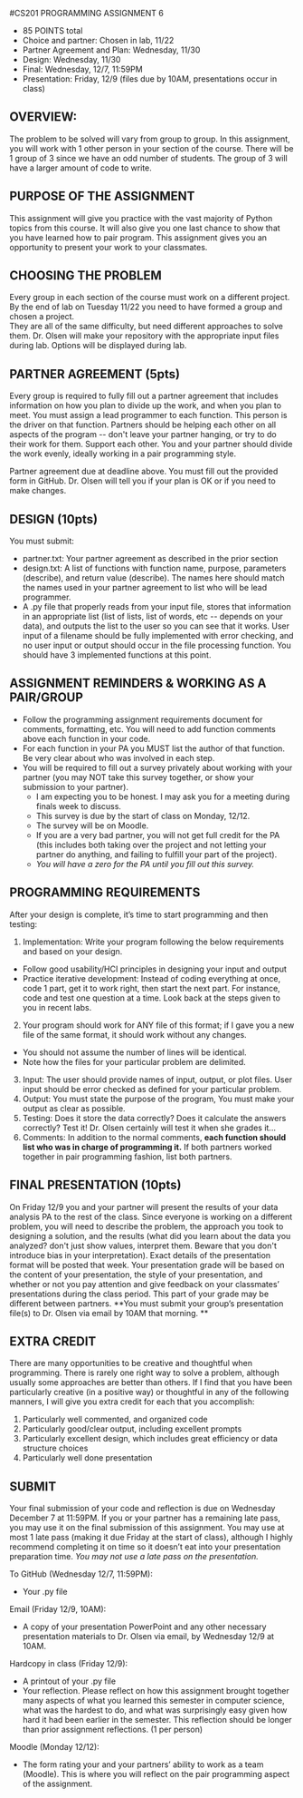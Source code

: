 #CS201 PROGRAMMING ASSIGNMENT 6
* 85 POINTS total
* Choice and partner: Chosen in lab, 11/22
* Partner Agreement and Plan: Wednesday, 11/30
* Design: Wednesday, 11/30
* Final: Wednesday, 12/7, 11:59PM
* Presentation: Friday, 12/9 (files due by 10AM, presentations occur in class)

## OVERVIEW: 
The problem to be solved will vary from group to group. In this assignment, you will work with 1 other person in your section of the course. There will be 1 group of 3 since we have an odd number of students. The group of 3 will have a larger amount of code to write.

## PURPOSE OF THE ASSIGNMENT
This assignment will give you practice with the vast majority of Python topics from this course. 
It will also give you one last chance to show that you have learned how to pair program.
This assignment gives you an opportunity to present your work to your classmates.

## CHOOSING THE PROBLEM
Every group in each section of the course must work on a different project. By the end of lab on Tuesday 11/22 you need to have formed a group and chosen a project.  
They are all of the same difficulty, but need different approaches to solve them. 
Dr. Olsen will make your repository with the appropriate input files during lab. Options will be displayed during lab.

## PARTNER AGREEMENT (5pts)
Every group is required to fully fill out a partner agreement that includes information on how you plan to divide up the work, and when you plan to meet.
You must assign a lead programmer to each function. This person is the driver on that function.
Partners should be helping each other on all aspects of the program -- don't leave your partner hanging, or try to do their work for them. Support each other.
You and your partner should divide the work evenly, ideally working in a pair programming style.

Partner agreement due at deadline above. You must fill out the provided form in GitHub. 
Dr. Olsen will tell you if your plan is OK or if you need to make changes.

## DESIGN (10pts)
You must submit:
* partner.txt: Your partner agreement as described in the prior section
* design.txt: A list of functions with function name, purpose, parameters (describe), and return value (describe).
 The names here should match the names used in your partner agreement to list who will be lead programmer.
* A .py file that properly reads from your input file,
 stores that information in an appropriate list (list of lists, list of words, etc -- depends on your data),
 and outputs the list to the user so you can see that it works.
  User input of a filename should be fully implemented with error checking,
  and no user input or output should occur in the file processing function. You should have 3 implemented functions at this point.

## ASSIGNMENT REMINDERS & WORKING AS A PAIR/GROUP
* Follow the programming assignment requirements document for comments, formatting, etc. You will need to add function comments above each function in your code. 
* For each function in your PA you MUST list the author of that function. Be very clear about who was involved in each step.
* You will be required to fill out a survey privately about working with your partner (you may NOT take this survey together, or show your submission to your partner). 
  * I am expecting you to be honest. I may ask you for a meeting during finals week to discuss. 
  * This survey is due by the start of class on Monday, 12/12. 
  * The survey will be on Moodle. 
  * If you are a very bad partner, you will not get full credit for the PA (this includes both taking over the project and not letting your partner do anything, and failing to fulfill your part of the project). 
  * *You will have a zero for the PA until you fill out this survey.*

## PROGRAMMING REQUIREMENTS
After your design is complete, it’s time to start programming and then testing:

1. Implementation: Write your program following the below requirements and based on your design.
  * Follow good usability/HCI principles in designing your input and output
  * Practice iterative development: Instead of coding everything at once, code 1 part, get it to work right, then start the next part. For instance, code and test one question at a time.  Look back at the steps given to you in recent labs.
2. Your program should work for ANY file of this format; if I gave you a new file of the same format, it should work without any changes.
  * You should not assume the number of lines will be identical. 
  * Note how the files for your particular problem are delimited. 
3. Input: The user should provide names of input, output, or plot files. User input should be error checked as defined for your particular problem.
4. Output: You must state the purpose of the program, You must make your output as clear as possible.  
5. Testing: Does it store the data correctly? Does it calculate the answers correctly? Test it! Dr. Olsen certainly will test it when she grades it...
6. Comments: In addition to the normal comments, **each function should list who was in charge of programming it.** If both partners worked together in pair programming fashion, list both partners.

## FINAL PRESENTATION (10pts)
On Friday 12/9 you and your partner will present the results of your data analysis PA to the rest of the class.
Since everyone is working on a different problem, you will need to describe the problem, the approach you took to designing a solution, and the results (what did you learn about the data you analyzed? don't just show values, interpret them. Beware that you don't introduce bias in your interpretation). 
Exact details of the presentation format will be posted that week. 
Your presentation grade will be based on the content of your presentation, the style of your presentation, and whether or not you pay attention and give feedback on your classmates’ presentations during the class period. 
This part of your grade may be different between partners. 
**You must submit your group’s presentation file(s) to Dr. Olsen via email by 10AM that morning. **

## EXTRA CREDIT
There are many opportunities to be creative and thoughtful when programming. There is rarely one right way to solve a problem, although usually some approaches are better than others.  If I find that you have been particularly creative (in a positive way) or thoughtful in any of the following manners, I will give you extra credit for each that you accomplish:

1. Particularly well commented, and organized code
2. Particularly good/clear output, including excellent prompts
3. Particularly excellent design, which includes great efficiency or data structure choices 
4. Particularly well done presentation

## SUBMIT   
Your final submission of your code and reflection is due on Wednesday December 7 at 11:59PM. 
If you or your partner has a remaining late pass, you may use it on the final submission of this assignment. 
You may use at most 1 late pass (making it due Friday at the start of class), although I highly recommend completing it on time so it doesn’t eat into your presentation preparation time. 
*You may not use a late pass on the presentation.*

To GitHub (Wednesday 12/7, 11:59PM):
* Your .py file

Email (Friday 12/9, 10AM):
* A copy of your presentation PowerPoint and any other necessary presentation materials to Dr. Olsen via email, by Wednesday 12/9 at 10AM.	

Hardcopy in class (Friday 12/9):
* A printout of your .py file
* Your reflection. Please reflect on how this assignment brought together many aspects of what you learned this semester in computer science, what was the hardest to do, and what was surprisingly easy given how hard it had been earlier in the semester. This reflection should be longer than prior assignment reflections. (1 per person)

Moodle (Monday 12/12):
* The form rating your and your partners’ ability to work as a team (Moodle). This is where you will reflect on the pair programming aspect of the assignment.


